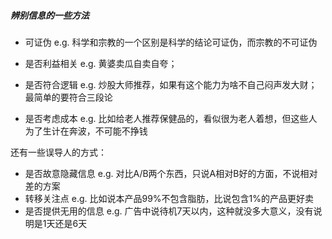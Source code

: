 ##### 辨别信息的一些方法

* 可证伪 e.g. 科学和宗教的一个区别是科学的结论可证伪，而宗教的不可证伪

* 是否利益相关 e.g. 黄婆卖瓜自卖自夸；
* 是否符合逻辑 e.g. 炒股大师推荐，如果有这个能力为啥不自己闷声发大财；最简单的要符合三段论
* 是否考虑成本 e.g. 比如给老人推荐保健品的，看似很为老人着想，但这些人为了生计在奔波，不可能不挣钱

还有一些误导人的方式：

* 是否故意隐藏信息 e.g. 对比A/B两个东西，只说A相对B好的方面，不说相对差的方案
* 转移关注点 e.g. 比如说本产品99%不包含脂肪，比说包含1%的产品更好卖
* 是否提供无用的信息 e.g. 广告中说待机7天以内，这种就没多大意义，没有说明是1天还是6天




